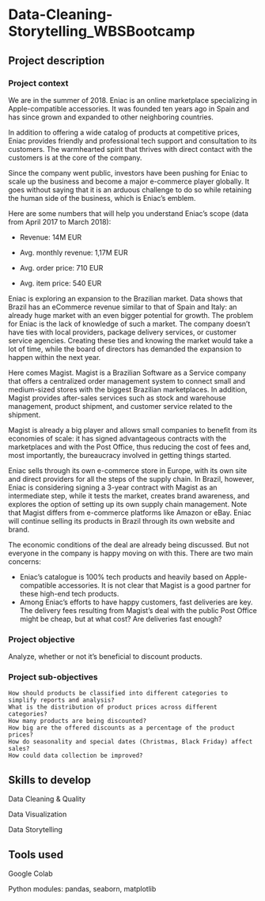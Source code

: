 # Data-Cleaning-Storytelling_WBSBootcamp
## Project description
### Project context
We are in the summer of 2018. Eniac is an online marketplace specializing in Apple-compatible accessories. It was founded ten years ago in Spain and has since grown and expanded to other neighboring countries.

In addition to offering a wide catalog of products at competitive prices, Eniac provides friendly and professional tech support and consultation to its customers. The warmhearted spirit that thrives with direct contact with the customers is at the core of the company.

Since the company went public, investors have been pushing for Eniac to scale up the business and become a major e-commerce player globally. It goes without saying that it is an arduous challenge to do so while retaining the human side of the business, which is Eniac’s emblem.

Here are some numbers that will help you understand Eniac’s scope (data from April 2017 to March 2018):

- Revenue: 14M EUR

- Avg. monthly revenue: 1,17M EUR

- Avg. order price: 710 EUR

- Avg. item price: 540 EUR

Eniac is exploring an expansion to the Brazilian market. Data shows that Brazil has an eCommerce revenue similar to that of Spain and Italy: an already huge market with an even bigger potential for growth. The problem for Eniac is the lack of knowledge of such a market. The company doesn’t have ties with local providers, package delivery services, or customer service agencies. Creating these ties and knowing the market would take a lot of time, while the board of directors has demanded the expansion to happen within the next year.

Here comes Magist. Magist is a Brazilian Software as a Service company that offers a centralized order management system to connect small and medium-sized stores with the biggest Brazilian marketplaces. In addition, Magist provides after-sales services such as stock and warehouse management, product shipment, and customer service related to the shipment.

Magist is already a big player and allows small companies to benefit from its economies of scale: it has signed advantageous contracts with the marketplaces and with the Post Office, thus reducing the cost of fees and, most importantly, the bureaucracy involved in getting things started.

Eniac sells through its own e-commerce store in Europe, with its own site and direct providers for all the steps of the supply chain. In Brazil, however, Eniac is considering signing a 3-year contract with Magist as an intermediate step, while it tests the market, creates brand awareness, and explores the option of setting up its own supply chain management.
Note that Magist differs from e-commerce platforms like Amazon or eBay. Eniac will continue selling its products in Brazil through its own website and brand.

The economic conditions of the deal are already being discussed. But not everyone in the company is happy moving on with this. There are two main concerns:
- Eniac’s catalogue is 100% tech products and heavily based on Apple-compatible accessories. It is not clear that Magist is a good partner for these high-end tech products.
- Among Eniac’s efforts to have happy customers, fast deliveries are key. The delivery fees resulting from Magist’s deal with the public Post Office might be cheap, but at what cost? Are deliveries fast enough?


### Project objective
Analyze, whether or not it’s beneficial to discount products.

### Project sub-objectives
    How should products be classified into different categories to simplify reports and analysis?
    What is the distribution of product prices across different categories?
    How many products are being discounted?
    How big are the offered discounts as a percentage of the product prices?
    How do seasonality and special dates (Christmas, Black Friday) affect sales?
    How could data collection be improved?

## Skills to develop
Data Cleaning & Quality

Data Visualization

Data Storytelling
## Tools used
Google Colab

Python modules: pandas, seaborn, matplotlib
